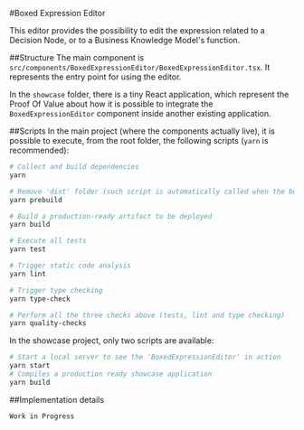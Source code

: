 #Boxed Expression Editor

This editor provides the possibility to edit the expression related to a Decision Node, or to a Business Knowledge Model's function.

##Structure
The main component is `src/components/BoxedExpressionEditor/BoxedExpressionEditor.tsx`.
It represents the entry point for using the editor.

In the `showcase` folder, there is a tiny React application, which represent the Proof Of Value about how it is possible to integrate the `BoxedExpressionEditor` component inside another existing application.

##Scripts
In the main project (where the components actually live), it is possible to execute, from the root folder, the following scripts (`yarn` is recommended):
```sh
# Collect and build dependencies
yarn

# Remove 'dist' folder (such script is automatically called when the build is executed)
yarn prebuild

# Build a production-ready artifact to be deployed
yarn build

# Execute all tests
yarn test

# Trigger static code analysis
yarn lint

# Trigger type checking
yarn type-check

# Perform all the three checks above (tests, lint and type checking)
yarn quality-checks
```

In the showcase project, only two scripts are available:
```sh
# Start a local server to see the 'BoxedExpressionEditor' in action
yarn start
# Compiles a production ready showcase application
yarn build
```

##Implementation details
```sh
Work in Progress
```
